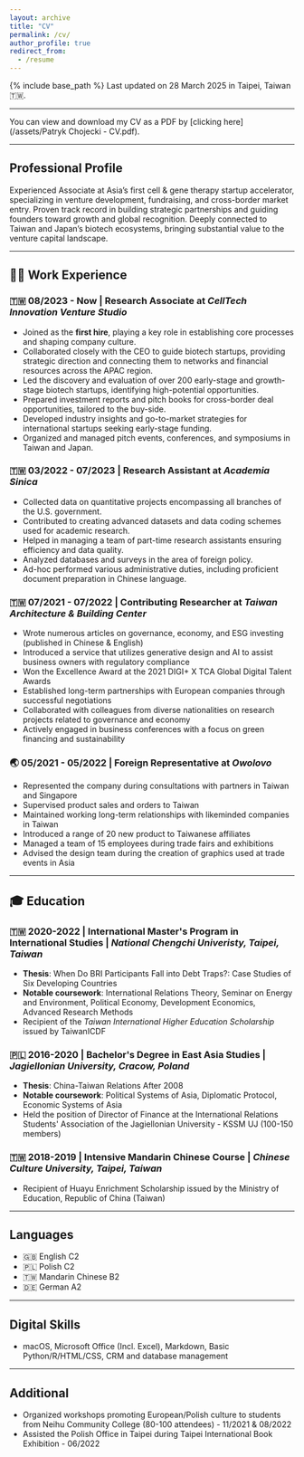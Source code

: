 ```yaml
---
layout: archive
title: "CV"
permalink: /cv/
author_profile: true
redirect_from:
  - /resume
---
```


{% include base_path %}
Last updated on 28 March 2025 in Taipei, Taiwan 🇹🇼.

---

You can view and download my CV as a PDF by [clicking here](/assets/Patryk Chojecki - CV.pdf).

---

## Professional Profile

Experienced Associate at Asia’s first cell & gene therapy startup accelerator, specializing in venture development, fundraising, and cross-border market entry. Proven track record in building strategic partnerships and guiding founders toward growth and global recognition. Deeply connected to Taiwan and Japan’s biotech ecosystems, bringing substantial value to the venture capital landscape.

---

## 👨‍💻 Work Experience

### 🇹🇼 08/2023 - Now | Research Associate at *CellTech Innovation Venture Studio*
  * Joined as the **first hire**, playing a key role in establishing core processes and shaping company culture.
  * Collaborated closely with the CEO to guide biotech startups, providing strategic direction and connecting them to networks and financial resources across the APAC region.
  * Led the discovery and evaluation of over 200 early-stage and growth-stage biotech startups, identifying high-potential opportunities.
  * Prepared investment reports and pitch books for cross-border deal opportunities, tailored to the buy-side.
  * Developed industry insights and go-to-market strategies for international startups seeking early-stage funding.
  * Organized and managed pitch events, conferences, and symposiums in Taiwan and Japan.

### 🇹🇼 03/2022 - 07/2023 | Research Assistant at *Academia Sinica*
  * Collected data on quantitative projects encompassing all branches of the U.S. government.
  * Contributed to creating advanced datasets and data coding schemes used for academic research.
  * Helped in managing a team of part-time research assistants ensuring efficiency and data quality.
  * Analyzed databases and surveys in the area of foreign policy.
  * Ad-hoc performed various administrative duties, including proficient document preparation in Chinese language.

### 🇹🇼 07/2021 - 07/2022 | Contributing Researcher at *Taiwan Architecture & Building Center*
  * Wrote numerous articles on governance, economy, and ESG investing (published in Chinese & English)
  * Introduced a service that utilizes generative design and AI to assist business owners with regulatory compliance
  * Won the Excellence Award at the 2021 DIGI+ X TCA Global Digital Talent Awards
  * Established long-term partnerships with European companies through successful negotiations
  * Collaborated with colleagues from diverse nationalities on research projects related to governance and economy
  * Actively engaged in business conferences with a focus on green financing and sustainability

### 🌏 05/2021 - 05/2022 | Foreign Representative at *Owolovo*
  * Represented the company during consultations with partners in Taiwan and Singapore
  * Supervised product sales and orders to Taiwan
  * Maintained working long-term relationships with likeminded companies in Taiwan
  * Introduced a range of 20 new product to Taiwanese affiliates
  * Managed a team of 15 employees during trade fairs and exhibitions
  * Advised the design team during the creation of graphics used at trade events in Asia

---

## 🎓 Education

### 🇹🇼 2020-2022 | International Master's Program in International Studies | *National Chengchi Univeristy, Taipei, Taiwan*
  * **Thesis**: When Do BRI Participants Fall into Debt Traps?: Case Studies of Six Developing Countries
  * **Notable coursework**: International Relations Theory, Seminar on Energy and Environment, Political Economy, Development Economics, Advanced Research Methods
  * Recipient of the *Taiwan International Higher Education Scholarship* issued by TaiwanICDF

### 🇵🇱 2016-2020 | Bachelor's Degree in East Asia Studies | *Jagiellonian University, Cracow, Poland*
  * **Thesis**: China-Taiwan Relations After 2008
  * **Notable coursework**: Political Systems of Asia, Diplomatic Protocol, Economic Systems of Asia
  * Held the position of Director of Finance at the International Relations Students' Association of the Jagiellonian University - KSSM UJ (100-150 members)

### 🇹🇼 2018-2019 | Intensive Mandarin Chinese Course | *Chinese Culture University, Taipei, Taiwan*
  * Recipient of Huayu Enrichment Scholarship issued by the Ministry of Education, Republic of China (Taiwan)

---

## Languages

* 🇬🇧 English C2
* 🇵🇱 Polish C2
* 🇹🇼 Mandarin Chinese B2
* 🇩🇪 German A2

---

## Digital Skills

* macOS, Microsoft Office (Incl. Excel), Markdown, Basic Python/R/HTML/CSS, CRM and database management

---

## Additional

* Organized workshops promoting European/Polish culture to students from Neihu Community College (80-100 attendees) - 11/2021 & 08/2022
* Assisted the Polish Office in Taipei during Taipei International Book Exhibition - 06/2022